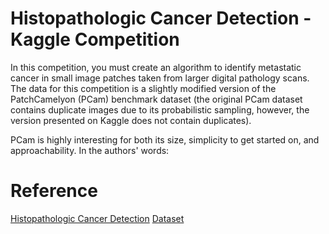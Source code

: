 # Histopathologic Cancer Detection - Kaggle Competition

In this competition, you must create an algorithm to identify metastatic cancer in small image patches taken from larger digital pathology scans. The data for this competition is a slightly modified version of the PatchCamelyon (PCam) benchmark dataset (the original PCam dataset contains duplicate images due to its probabilistic sampling, however, the version presented on Kaggle does not contain duplicates).

PCam is highly interesting for both its size, simplicity to get started on, and approachability. In the authors' words:




# Reference

[Histopathologic Cancer Detection](https://www.kaggle.com/c/histopathologic-cancer-detection/)
[Dataset](https://www.kaggle.com/c/histopathologic-cancer-detection/data)
